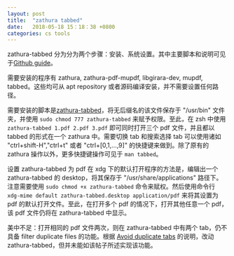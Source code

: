 ```yaml
---
layout: post
title:  "zathura tabbed"
date:   2018-05-18 15：18：38 +0800
categories: cs tools
---
```


zathura-tabbed 分为分为两个步骤：安装、系统设置。其中主要脚本和说明可见于[Github guide](https://github.com/mtikekar/zathura-tabbed)。

需要安装的程序有 zathura, zathura-pdf-mupdf, libgirara-dev, mupdf, tabbed。这些均可从 apt repository 或者源码编译安装，并不需要设置任何路径。

需要安装的脚本是[zathura-tabbed](https://raw.githubusercontent.com/mtikekar/zathura-tabbed/master/zathura-tabbed)，将无后缀名的该文件保存于 "/usr/bin" 文件夹，并使用 `sudo chmod 777 zathura-tabbed` 来赋予权限。至此，在 zsh 中使用 `zathura-tabbed 1.pdf 2.pdf 3.pdf` 即可同时打开三个 pdf 文件，并且都以 tabbed 的形式在一个 zathura 中。需要切换 tab 和搜索选择 tab 可以使用诸如 "ctrl+shift-H","ctrl+t" 或者 "ctrl+[0,1,...,9]" 的快捷键来做到。除了原有的 zathura 操作以外，更多快捷键操作可见于 `man tabbed`。

设置 zathura-tabbed 为 pdf 在 xdg 下的默认打开程序的方法是，编辑出一个 zathura-tabbed 的 desktop，将其保存于 "/usr/share/applications" 路径下。注意需要使用 `sudo chmod +x zathura-tabbed` 命令来赋权。然后使用命令行 `xdg-mime default zathura-tabbed.desktop application/pdf` 来将其设置为 pdf 的默认打开文件。至此，在打开多个 pdf 的情况下，打开其他任意一个 pdf，该 pdf 文件仍将在 zathura-tabbed 中显示。

美中不足：打开相同的 pdf 文件两次，则在 zathura-tabbed 中有两个 tab，仍不具备 filter duplicate files 的功能。根据 [Avoid duplicate tabs](https://github.com/mtikekar/zathura-tabbed/issues/1) 的说明，改动 zathura-tabbed，但并未能如该帖子所述实现该功能。
